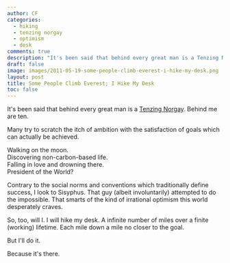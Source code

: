 ```yaml
---
author: CF
categories:
  - hiking
  - tenzing norgay
  - optimism
  - desk
comments: true
description: "It's been said that behind every great man is a Tenzing Norgay..."
draft: false
image: images/2011-05-19-some-people-climb-everest-i-hike-my-desk.png
layout: post
title: Some People Climb Everest; I Hike My Desk
toc: false
---
```

    
It's been said that behind every great man is a [Tenzing Norgay](http://en.wikipedia.org/wiki/Tenzing_Norgay). Behind me are ten.    
    
Many try to scratch the itch of ambition with the satisfaction of goals which can actually be achieved.    
    
Walking on the moon.    
Discovering non-carbon-based life.    
Falling in love and drowning there.    
President of the World?    
    
Contrary to the social norms and conventions which traditionally define success, I look to Sisyphus. That guy (albeit involuntarily) attempted to do the impossible. That smarts of the kind of irrational optimism this world desperately craves.    
    
So, too, will I. I will hike my desk. A infinite number of miles over a finite (working) lifetime. Each mile down a mile no closer to the goal.    
    
But I'll do it.    
    
Because it's there.    
